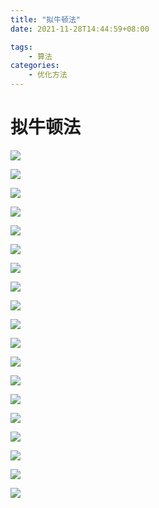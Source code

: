 ```yaml
---
title: "拟牛顿法"
date: 2021-11-28T14:44:59+08:00

tags: 
    - 算法
categories: 
    - 优化方法
---
```



# 拟牛顿法


![](https://img-blog.csdnimg.cn/20201128145344131.jpg " ")

![](https://img-blog.csdnimg.cn/20201128145357549.jpg " ")

![](https://img-blog.csdnimg.cn/20201128143651680.jpg " ")

![](https://img-blog.csdnimg.cn/20201128143705849.jpg " ")

![](https://img-blog.csdnimg.cn/20201128143714881.jpg " ")

![](https://img-blog.csdnimg.cn/20201128143728469.jpg " ")

![](https://img-blog.csdnimg.cn/20201128143728635.jpg " ")

![](https://img-blog.csdnimg.cn/20201128144020634.jpg " ")

![](https://img-blog.csdnimg.cn/20201128144031134.jpg " ")

![](https://img-blog.csdnimg.cn/20201128144051882.jpg " ")

![](https://img-blog.csdnimg.cn/20201128144102260.jpg " ")

![](https://img-blog.csdnimg.cn/20201128144111484.jpg " ")

![](https://img-blog.csdnimg.cn/2020112814412450.jpg " ")

![](https://img-blog.csdnimg.cn/20201128144134418.jpg " ")

![](https://img-blog.csdnimg.cn/20201128144145238.jpg " ")

![](https://img-blog.csdnimg.cn/202011281441559.jpg " ")

![](https://img-blog.csdnimg.cn/20201128144203313.jpg " ")

![](https://img-blog.csdnimg.cn/20201128144211563.jpg " ")

![](https://img-blog.csdnimg.cn/20201128144221233.jpg " ")

